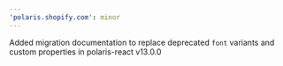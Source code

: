 ```yaml
---
'polaris.shopify.com': minor
---
```


Added migration documentation to replace deprecated `font` variants and custom properties in polaris-react v13.0.0
